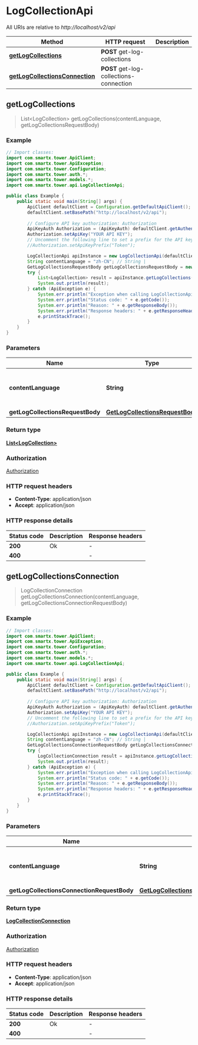 # LogCollectionApi

All URIs are relative to *http://localhost/v2/api*

Method | HTTP request | Description
------------- | ------------- | -------------
[**getLogCollections**](LogCollectionApi.md#getLogCollections) | **POST** get-log-collections | 
[**getLogCollectionsConnection**](LogCollectionApi.md#getLogCollectionsConnection) | **POST** get-log-collections-connection | 



## getLogCollections

> List&lt;LogCollection&gt; getLogCollections(contentLanguage, getLogCollectionsRequestBody)



### Example

```java
// Import classes:
import com.smartx.tower.ApiClient;
import com.smartx.tower.ApiException;
import com.smartx.tower.Configuration;
import com.smartx.tower.auth.*;
import com.smartx.tower.models.*;
import com.smartx.tower.api.LogCollectionApi;

public class Example {
    public static void main(String[] args) {
        ApiClient defaultClient = Configuration.getDefaultApiClient();
        defaultClient.setBasePath("http://localhost/v2/api");
        
        // Configure API key authorization: Authorization
        ApiKeyAuth Authorization = (ApiKeyAuth) defaultClient.getAuthentication("Authorization");
        Authorization.setApiKey("YOUR API KEY");
        // Uncomment the following line to set a prefix for the API key, e.g. "Token" (defaults to null)
        //Authorization.setApiKeyPrefix("Token");

        LogCollectionApi apiInstance = new LogCollectionApi(defaultClient);
        String contentLanguage = "zh-CN"; // String | 
        GetLogCollectionsRequestBody getLogCollectionsRequestBody = new GetLogCollectionsRequestBody(); // GetLogCollectionsRequestBody | 
        try {
            List<LogCollection> result = apiInstance.getLogCollections(contentLanguage, getLogCollectionsRequestBody);
            System.out.println(result);
        } catch (ApiException e) {
            System.err.println("Exception when calling LogCollectionApi#getLogCollections");
            System.err.println("Status code: " + e.getCode());
            System.err.println("Reason: " + e.getResponseBody());
            System.err.println("Response headers: " + e.getResponseHeaders());
            e.printStackTrace();
        }
    }
}
```

### Parameters


Name | Type | Description  | Notes
------------- | ------------- | ------------- | -------------
 **contentLanguage** | **String**|  | [enum: zh-CN, en-US]
 **getLogCollectionsRequestBody** | [**GetLogCollectionsRequestBody**](GetLogCollectionsRequestBody.md)|  |

### Return type

[**List&lt;LogCollection&gt;**](LogCollection.md)

### Authorization

[Authorization](../README.md#Authorization)

### HTTP request headers

- **Content-Type**: application/json
- **Accept**: application/json


### HTTP response details
| Status code | Description | Response headers |
|-------------|-------------|------------------|
| **200** | Ok |  -  |
| **400** |  |  -  |


## getLogCollectionsConnection

> LogCollectionConnection getLogCollectionsConnection(contentLanguage, getLogCollectionsConnectionRequestBody)



### Example

```java
// Import classes:
import com.smartx.tower.ApiClient;
import com.smartx.tower.ApiException;
import com.smartx.tower.Configuration;
import com.smartx.tower.auth.*;
import com.smartx.tower.models.*;
import com.smartx.tower.api.LogCollectionApi;

public class Example {
    public static void main(String[] args) {
        ApiClient defaultClient = Configuration.getDefaultApiClient();
        defaultClient.setBasePath("http://localhost/v2/api");
        
        // Configure API key authorization: Authorization
        ApiKeyAuth Authorization = (ApiKeyAuth) defaultClient.getAuthentication("Authorization");
        Authorization.setApiKey("YOUR API KEY");
        // Uncomment the following line to set a prefix for the API key, e.g. "Token" (defaults to null)
        //Authorization.setApiKeyPrefix("Token");

        LogCollectionApi apiInstance = new LogCollectionApi(defaultClient);
        String contentLanguage = "zh-CN"; // String | 
        GetLogCollectionsConnectionRequestBody getLogCollectionsConnectionRequestBody = new GetLogCollectionsConnectionRequestBody(); // GetLogCollectionsConnectionRequestBody | 
        try {
            LogCollectionConnection result = apiInstance.getLogCollectionsConnection(contentLanguage, getLogCollectionsConnectionRequestBody);
            System.out.println(result);
        } catch (ApiException e) {
            System.err.println("Exception when calling LogCollectionApi#getLogCollectionsConnection");
            System.err.println("Status code: " + e.getCode());
            System.err.println("Reason: " + e.getResponseBody());
            System.err.println("Response headers: " + e.getResponseHeaders());
            e.printStackTrace();
        }
    }
}
```

### Parameters


Name | Type | Description  | Notes
------------- | ------------- | ------------- | -------------
 **contentLanguage** | **String**|  | [enum: zh-CN, en-US]
 **getLogCollectionsConnectionRequestBody** | [**GetLogCollectionsConnectionRequestBody**](GetLogCollectionsConnectionRequestBody.md)|  |

### Return type

[**LogCollectionConnection**](LogCollectionConnection.md)

### Authorization

[Authorization](../README.md#Authorization)

### HTTP request headers

- **Content-Type**: application/json
- **Accept**: application/json


### HTTP response details
| Status code | Description | Response headers |
|-------------|-------------|------------------|
| **200** | Ok |  -  |
| **400** |  |  -  |

